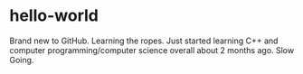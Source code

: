 # hello-world
Brand new to GitHub. Learning the ropes.
Just started learning C++ and computer programming/computer science overall about 2 months ago. Slow Going.
